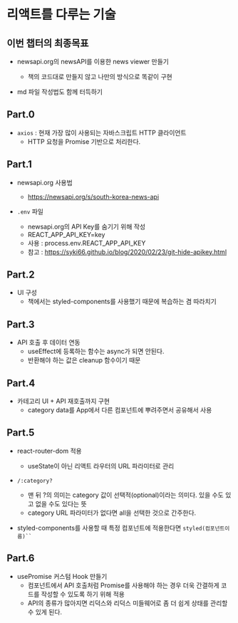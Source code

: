 # 리액트를 다루는 기술

## 이번 챕터의 최종목표

- newsapi.org의 newsAPI를 이용한 news viewer 만들기

  - 책의 코드대로 만들지 않고 나만의 방식으로 똑같이 구현

- md 파일 작성법도 함께 터득하기

## Part.0

- `axios` : 현재 가장 많이 사용되는 자바스크립트 HTTP 클라이언트
  - HTTP 요청을 Promise 기반으로 처리한다.

## Part.1

- newsapi.org 사용법

  - https://newsapi.org/s/south-korea-news-api

- `.env` 파일
  - newsapi.org의 API Key를 숨기기 위해 작성
  - REACT_APP_API_KEY=key
  - 사용 : process.env.REACT_APP_API_KEY
  - 참고 : https://syki66.github.io/blog/2020/02/23/git-hide-apikey.html

## Part.2

- UI 구성
  - 책에서는 styled-components를 사용했기 때문에 복습하는 겸 따라치기

## Part.3

- API 호출 후 데이터 연동
  - useEffect에 등록하는 함수는 async가 되면 안된다.
  - 반환해야 하는 값은 cleanup 함수이기 때문

## Part.4

- 카테고리 UI + API 재호출까지 구현
  - category data를 App에서 다른 컴포넌트에 뿌려주면서 공유해서 사용

## Part.5

- react-router-dom 적용

  - useState이 아닌 리액트 라우터의 URL 파라미터로 관리

- `/:category?`

  - 맨 뒤 ?의 의미는 category 값이 선택적(optional)이라는 의미다. 있을 수도 있고 없을 수도 있다는 뜻
  - category URL 파라미터가 없다면 all을 선택한 것으로 간주한다.

- styled-components를 사용할 때 특정 컴포넌트에 적용한다면 ` styled(컴포넌트이름)`` `

## Part.6

- usePromise 커스텀 Hook 만들기
  - 컴포넌트에서 API 호출처럼 Promise를 사용해야 하는 경우 더욱 간결하게 코드를 작성할 수 있도록 하기 위해 적용
  - API의 종류가 많아지면 리덕스와 리덕스 미들웨어로 좀 더 쉽게 상태를 관리할 수 있게 된다.
